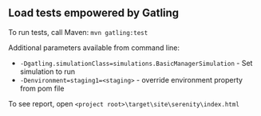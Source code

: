 ## Load tests empowered by Gatling

To run tests, call Maven: `mvn gatling:test`

Additional parameters available from command line:
* `-Dgatling.simulationClass=simulations.BasicManagerSimulation` - Set simulation to run
* `-Denvironment=staging1=<staging>` - override environment property from pom file

To see report, open `<project root>\target\site\serenity\index.html`